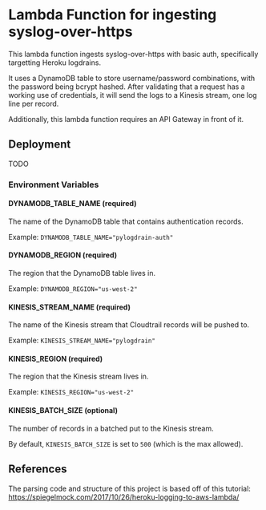 # Lambda Function for ingesting syslog-over-https

This lambda function ingests syslog-over-https with basic auth, specifically targetting Heroku
logdrains.

It uses a DynamoDB table to store username/password combinations, with the password being
bcrypt hashed. After validating that a request has a working use of credentials, it will
send the logs to a Kinesis stream, one log line per record.

Additionally, this lambda function requires an API Gateway in front of it.

## Deployment

TODO

### Environment Variables

#### DYNAMODB_TABLE_NAME (required)

The name of the DynamoDB table that contains authentication records.

Example: `DYNAMODB_TABLE_NAME="pylogdrain-auth"`

#### DYNAMODB_REGION (required)

The region that the DynamoDB table lives in.

Example: `DYNAMODB_REGION="us-west-2"`

#### KINESIS_STREAM_NAME (required)

The name of the Kinesis stream that Cloudtrail records will be pushed to.

Example: `KINESIS_STREAM_NAME="pylogdrain"`

#### KINESIS_REGION (required)

The region that the Kinesis stream lives in.

Example: `KINESIS_REGION="us-west-2"`

#### KINESIS_BATCH_SIZE (optional)

The number of records in a batched put to the Kinesis stream.

By default, `KINESIS_BATCH_SIZE` is set to `500` (which is the max allowed).

## References

The parsing code and structure of this project is based off of this tutorial:
https://spiegelmock.com/2017/10/26/heroku-logging-to-aws-lambda/
